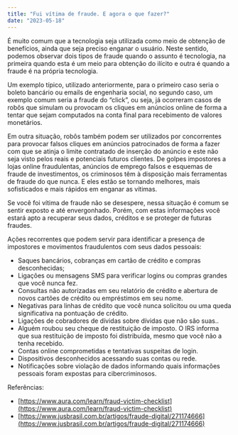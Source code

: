 ```yaml
---
title: "Fui vítima de fraude. E agora o que fazer?"
date: "2023-05-18"
---
```


É muito comum que a tecnologia seja utilizada como meio de obtenção de benefícios, ainda que seja preciso enganar o usuário. Neste sentido, podemos observar dois tipos de fraude quando o assunto é tecnologia, na primeira quando esta é um meio para obtenção do ilícito e outra é quando a fraude é na própria tecnologia.

Um exemplo típico, utilizado anteriormente, para o primeiro caso seria o boleto bancário ou emails de engenharia social, no segundo caso, um exemplo comum seria a fraude do “click”, ou seja, já ocorreram casos de robôs que simulam ou provocam os cliques em anúncios online de forma a tentar que sejam computados na conta final para recebimento de valores monetários.

Em outra situação, robôs também podem ser utilizados por concorrentes para provocar falsos cliques em anúncios patrocinados de forma a fazer com que se atinja o limite contratado de inserção do anúncio e este não seja visto pelos reais e potenciais futuros clientes.
De golpes impostores a lojas online fraudulentas, anúncios de emprego falsos e esquemas de fraude de investimentos, os criminosos têm à disposição mais ferramentas de fraude do que nunca. E eles estão se tornando melhores, mais sofisticados e mais rápidos em enganar as vítimas.

Se você foi vítima de fraude não se desespere, nessa situação é comum se sentir exposto e até envergonhado. Porém, com estas informações você estará apto a recuperar seus dados, créditos e se proteger de futuras fraudes.

 Ações recorrentes que podem servir para identificar a presença de impostores e movimentos fraudulentos com seus dados pessoais:

- Saques bancários, cobranças em cartão de crédito e compras desconhecidas;
- Ligações ou mensagens SMS para verificar logins ou compras grandes que você nunca fez.
- Consultas não autorizadas em seu relatório de crédito e abertura de novos cartões de crédito ou empréstimos em seu nome.
- Negativas para linhas de crédito que você nunca solicitou ou uma queda significativa na pontuação de crédito.
- Ligações de cobradores de dívidas sobre dívidas que não são suas..
- Alguém roubou seu cheque de restituição de imposto. O IRS informa que sua restituição de imposto foi distribuída, mesmo que você não a tenha recebido.
- Contas online comprometidas e tentativas suspeitas de login.
- Dispositivos desconhecidos acessando suas contas ou rede.
- Notificações sobre violação de dados informando quais informações pessoais foram expostas para cibercriminosos.

Referências:
- [https://www.aura.com/learn/fraud-victim-checklist](https://www.aura.com/learn/fraud-victim-checklist)
- [https://www.jusbrasil.com.br/artigos/fraude-digital/271174666](https://www.jusbrasil.com.br/artigos/fraude-digital/271174666)
